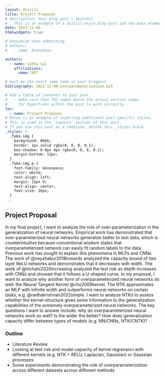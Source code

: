 ```yaml
---
layout: distill
title: Project Proposal
# description: Your blog post's abstract.
#   This is an example of a distill-style blog post and the main elements it supports.
date: 2023-11-08
htmlwidgets: true

# Anonymize when submitting
# authors:
#   - name: Anonymous

authors:
  - name: Cathy Cai
    affiliations:
      name: MIT

# must be the exact same name as your blogpost
bibliography: 2023-11-08-overparameterization.bib  

# Add a table of contents to your post.
#   - make sure that TOC names match the actual section names
#     for hyperlinks within the post to work correctly.
toc:
  - name: Project Proposal
# Below is an example of injecting additional post-specific styles.
# This is used in the 'Layouts' section of this post.
# If you use this post as a template, delete this _styles block.
_styles: >
  .fake-img {
    background: #bbb;
    border: 1px solid rgba(0, 0, 0, 0.1);
    box-shadow: 0 0px 4px rgba(0, 0, 0, 0.1);
    margin-bottom: 12px;
  }
  .fake-img p {
    font-family: monospace;
    color: white;
    text-align: left;
    margin: 12px 0;
    text-align: center;
    font-size: 16px;
  }
---
```


## Project Proposal

In my final project, I want to analyze the role of over-parameterization in the generalization of neural networks. Empirical work has demonstrated that over-parameterized neural networks generalize better to test data, which is counterintuitive because conventional wisdom states that overparameterized network can easily fit random labels to the data. Previous work has sought to explain this phenomena in MLPs and CNNs. The work of @neyshabur2018towards analyzed the capacity bound of two layer ReLU networks and demonstrates that it decreases with width. The work of @nichani2020increasing analyzed the test risk as depth increases with CNNs and showed that it follows a U-shaped curve. In my proposal, I want to analyze why another form of overparameterized neural networks do well: the Neural Tangent Kernel @cho2009kernel. The NTK approximates an MLP with infinite width and outperforms neural networks on certain tasks, e.g. @radhakrishnan2022simple. I want to analyze NTKs to assess whether the kernel-structure gives some information to the generalization capabilities of the extremely overparameterized neural networks. The key questions I want to answer include: why do overparameterized neural networks work so well? Is the wider the better? How does generalization capacity differ between types of models (e.g. NN/CNNs, NTK/CNTK)? 

### Outline
* Literature Review
* Looking at test risk and model capacity of kernel regression with different kernels (e.g. NTK + RELU, Laplacian, Gaussian) or Gaussian processes
* Some experiments demonstrating the role of overparameterization across different datasets across different methods